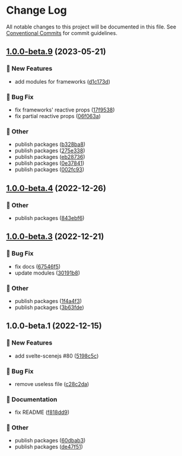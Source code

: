 # Change Log

All notable changes to this project will be documented in this file.
See [Conventional Commits](https://conventionalcommits.org) for commit guidelines.

## [1.0.0-beta.9](https://github.com/daybrush/scenejs/blob/master/packages/svelte-scenejs/compare/svelte-scenejs@1.0.0-beta.4...svelte-scenejs@1.0.0-beta.9) (2023-05-21)


### :rocket: New Features

* add modules for frameworks ([d1c173d](https://github.com/daybrush/scenejs/blob/master/packages/svelte-scenejs/commit/d1c173d72efba70193fbbcf50d8e9e3edb2629ae))


### :bug: Bug Fix

* fix frameworks' reactive props ([17f9538](https://github.com/daybrush/scenejs/blob/master/packages/svelte-scenejs/commit/17f9538823dafad9e36673fe7cc5bfa9178a147e))
* fix partial reactive props ([06f063a](https://github.com/daybrush/scenejs/blob/master/packages/svelte-scenejs/commit/06f063acd979e265bee1e09b1971211b65a6aaec))


### :mega: Other

* publish packages ([b328ba8](https://github.com/daybrush/scenejs/blob/master/packages/svelte-scenejs/commit/b328ba8fbbf552d1d8048c280392be59f12da68b))
* publish packages ([275e338](https://github.com/daybrush/scenejs/blob/master/packages/svelte-scenejs/commit/275e338931d19f3a75faf4c7f0935eeb848f5a9e))
* publish packages ([eb28736](https://github.com/daybrush/scenejs/blob/master/packages/svelte-scenejs/commit/eb2873676adb0fedf18d1e5a52bfdce08552274a))
* publish packages ([0e37841](https://github.com/daybrush/scenejs/blob/master/packages/svelte-scenejs/commit/0e37841738e150d6deb13f501bb715421ab040aa))
* publish packages ([002fc93](https://github.com/daybrush/scenejs/blob/master/packages/svelte-scenejs/commit/002fc93c9536659b5db95527c019f1e3ad32a1f8))



## [1.0.0-beta.4](https://github.com/daybrush/scenejs/blob/master/packages/svelte-scenejs/compare/svelte-scenejs@1.0.0-beta.3...svelte-scenejs@1.0.0-beta.4) (2022-12-26)


### :mega: Other

* publish packages ([843ebf6](https://github.com/daybrush/scenejs/blob/master/packages/svelte-scenejs/commit/843ebf6d483549c130db47499d69dd4825118798))



## [1.0.0-beta.3](https://github.com/daybrush/scenejs/blob/master/packages/svelte-scenejs/compare/svelte-scenejs@1.0.0-beta.1...svelte-scenejs@1.0.0-beta.3) (2022-12-21)


### :bug: Bug Fix

* fix docs ([67546f5](https://github.com/daybrush/scenejs/blob/master/packages/svelte-scenejs/commit/67546f5e6e06b5f9f4c626657f42038802f4b2b6))
* update modules ([30191b8](https://github.com/daybrush/scenejs/blob/master/packages/svelte-scenejs/commit/30191b8e7c195de355d0c01fa9110d6fe0b3df3b))


### :mega: Other

* publish packages ([1f4a4f3](https://github.com/daybrush/scenejs/blob/master/packages/svelte-scenejs/commit/1f4a4f3719f1789fb91c7e744f4bf8261751944f))
* publish packages ([3b63fde](https://github.com/daybrush/scenejs/blob/master/packages/svelte-scenejs/commit/3b63fde8232cdc6454a8d8fe1a42b6317d614036))



## 1.0.0-beta.1 (2022-12-15)


### :rocket: New Features

* add svelte-scenejs #80 ([5198c5c](https://github.com/daybrush/scenejs/blob/master/packages/svelte-scenejs/commit/5198c5c72eaebe5f1b1bd636eb78a19fb688c0f9))


### :bug: Bug Fix

* remove useless file ([c28c2da](https://github.com/daybrush/scenejs/blob/master/packages/svelte-scenejs/commit/c28c2da241f1a05a0bd098d3f1cd9183c964a930))


### :memo: Documentation

* fix README ([f818dd9](https://github.com/daybrush/scenejs/blob/master/packages/svelte-scenejs/commit/f818dd929b687d91b36005b861934538a16e7286))


### :mega: Other

* publish packages ([60dbab3](https://github.com/daybrush/scenejs/blob/master/packages/svelte-scenejs/commit/60dbab3c8ba568b818a0fc1cd941d9dfe64c7be3))
* publish packages ([de47f51](https://github.com/daybrush/scenejs/blob/master/packages/svelte-scenejs/commit/de47f5187843c7ec208fea797f67d413f530ab8e))

